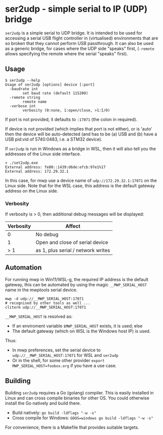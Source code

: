 # ser2udp - simple serial to IP (UDP) bridge

`ser2udp` is a simple serial to UDP bridge. It is intended to be used for accessing a serial USB flight controller in (virtualised) environments that are so broken that they cannot perform USB passthrough. It can also be used as a generic bridge, for cases where the UDP side "speaks" first, (`-remote` allows specifying the remote where the serial "speaks" first).

## Usage

```
$ ser2udp --help
Usage of ser2udp [options] device [:port]
  -baudrate int
    	set baud rate (default 115200)
  -remote string
    	remote name
  -verbose int
    	verbosity (0:none, 1:open/close, >1:I/O)
```

If port is not provided, it defaults to `:17071` (the colon in required).

If device is not provided (which implies that port is not either), or is 'auto' then the device will be auto-detected (and has to be (a) USB and (b) have a USB pid:vid of 5740:0483, i.e. a STM32 device).

If `ser2udp` is run in Windows as a bridge in WSL, then it will also tell you the addresses of the Linux side interface.

```
> ./set2udp.exe
External address: fe80::1439:d6de:efcb:97e1%17
External address: 172.29.32.1
```

In this case, for mwp use a device name of `udp://172.29.32.1:17071` on the Linux side. Note that for the WSL case, this address is the default gateway address on the Linux side.

### Verbosity

If verbosity is > 0, then additional debug messages will be displayed:

| Verbosity | Affect |
| --------- | ------ |
| 0         | No debug |
| 1         | Open and close of serial device |
| > 1       | as 1, plus serial / network writes |

## Automation

For running mwp in Win11/WSL-g, the required IP address is the default gateway, this can be automated by using the magic `__MWP_SERIAL_HOST` name in the mwptools serial device.

```
mwp -d udp://__MWP_SERIAL_HOST:17071
# recognised by other tools as well ...
cliterm udp://__MWP_SERIAL_HOST:17071
```

`__MWP_SERIAL_HOST` is resolved as:

* If an enviroment variable `$MWP_SERIAL_HOST` exists, it is used; else
* The default gateway (which on WSL is the Windows host IP) is used.

Thus:

* In mwp preferences, set the serial device to `udp://__MWP_SERIAL_HOST:17071` for WSL and `ser2udp`
* Or in the shell, for some other provider `export MWP_SERIAL_HOST=foobox.org` if you have a use case.

## Building

Building `ser2udp` requires a Go (golang) compiler. This is easily installed in Linux and can cross compile binaries for other OS. You could otherwise install the Go natively and build there.

* Build natively: `go build -ldflags "-w -s"`
* Cross compile for Windows: `GOOS=windows go build -ldflags "-w -s"`

For convenience, there is a Makefile that provides suitable targets.
